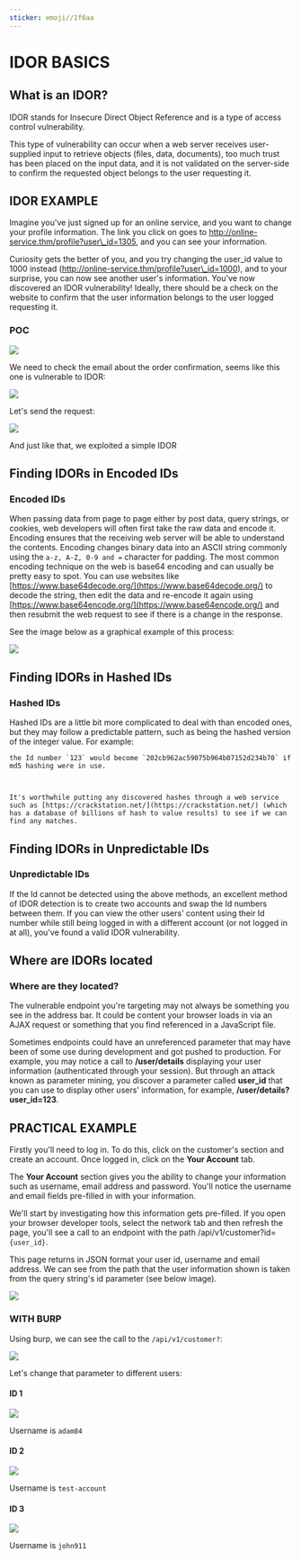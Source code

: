```yaml
---
sticker: emoji//1f6aa
---
```


# IDOR BASICS

## **What is an IDOR?**

IDOR stands for Insecure Direct Object Reference and is a type of access control vulnerability.

This type of vulnerability can occur when a web server receives user-supplied input to retrieve objects (files, data, documents), too much trust has been placed on the input data, and it is not validated on the server-side to confirm the requested object belongs to the user requesting it.

## IDOR EXAMPLE

Imagine you've just signed up for an online service, and you want to change your profile information. The link you click on goes to http://online-service.thm/profile?user\_id=1305, and you can see your information.

Curiosity gets the better of you, and you try changing the user\_id value to 1000 instead (http://online-service.thm/profile?user\_id=1000), and to your surprise, you can now see another user's information. You've now discovered an IDOR vulnerability! Ideally, there should be a check on the website to confirm that the user information belongs to the user logged requesting it.

### POC

![](gitbook/cybersecurity/images/Pasted%20image%2020241105160722.png)

We need to check the email about the order confirmation, seems like this one is vulnerable to IDOR:

![](gitbook/cybersecurity/images/Pasted%20image%2020241105160804.png)

Let's send the request:

![](gitbook/cybersecurity/images/Pasted%20image%2020241105160853.png)

And just like that, we exploited a simple IDOR

## Finding IDORs in Encoded IDs

### **Encoded IDs**

When passing data from page to page either by post data, query strings, or cookies, web developers will often first take the raw data and encode it. Encoding ensures that the receiving web server will be able to understand the contents. Encoding changes binary data into an ASCII string commonly using the `a-z, A-Z, 0-9 and =` character for padding. The most common encoding technique on the web is base64 encoding and can usually be pretty easy to spot. You can use websites like [https://www.base64decode.org/](https://www.base64decode.org/) to decode the string, then edit the data and re-encode it again using [https://www.base64encode.org/](https://www.base64encode.org/) and then resubmit the web request to see if there is a change in the response.

See the image below as a graphical example of this process:

![](https://tryhackme-images.s3.amazonaws.com/user-uploads/5efe36fb68daf465530ca761/room-content/5f2cbe5c4ab4a274420bc9a9afc9202d.png)

## Finding IDORs in Hashed IDs

### **Hashed IDs**

Hashed IDs are a little bit more complicated to deal with than encoded ones, but they may follow a predictable pattern, such as being the hashed version of the integer value. For example:

```ad-example
the Id number `123` would become `202cb962ac59075b964b07152d234b70` if md5 hashing were in use.

  

It's worthwhile putting any discovered hashes through a web service such as [https://crackstation.net/](https://crackstation.net/) (which has a database of billions of hash to value results) to see if we can find any matches.
```

## Finding IDORs in Unpredictable IDs

### **Unpredictable IDs**

If the Id cannot be detected using the above methods, an excellent method of IDOR detection is to create two accounts and swap the Id numbers between them. If you can view the other users' content using their Id number while still being logged in with a different account (or not logged in at all), you've found a valid IDOR vulnerability.

## Where are IDORs located

### **Where are they located?**

The vulnerable endpoint you're targeting may not always be something you see in the address bar. It could be content your browser loads in via an AJAX request or something that you find referenced in a JavaScript file.&#x20;

Sometimes endpoints could have an unreferenced parameter that may have been of some use during development and got pushed to production. For example, you may notice a call to **/user/details** displaying your user information (authenticated through your session). But through an attack known as parameter mining, you discover a parameter called **user\_id** that you can use to display other users' information, for example, **/user/details?user\_id=123**.

## PRACTICAL EXAMPLE

Firstly you'll need to log in. To do this, click on the customer's section and create an account. Once logged in, click on the **Your Account** tab.&#x20;

The **Your Account** section gives you the ability to change your information such as username, email address and password. You'll notice the username and email fields pre-filled in with your information. &#x20;

We'll start by investigating how this information gets pre-filled. If you open your browser developer tools, select the network tab and then refresh the page, you'll see a call to an endpoint with the path /api/v1/customer?id=`{user_id}`.

This page returns in JSON format your user id, username and email address. We can see from the path that the user information shown is taken from the query string's id parameter (see below image).

![](https://tryhackme-images.s3.amazonaws.com/user-uploads/5efe36fb68daf465530ca761/room-content/5d71d3fe747a8c8934564feddfc69f75.png)

### WITH BURP

Using burp, we can see the call to the `/api/v1/customer?`:

![](gitbook/cybersecurity/images/Pasted%20image%2020241105170248.png)

Let's change that parameter to different users:

#### ID 1

![](gitbook/cybersecurity/images/Pasted%20image%2020241105170239.png)

Username is `adam84`

#### ID 2

![](gitbook/cybersecurity/images/Pasted%20image%2020241105170302.png)

Username is `test-account`

#### ID 3

![](gitbook/cybersecurity/images/Pasted%20image%2020241105170317.png)

Username is `john911`
